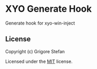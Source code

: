 # XYO Generate Hook

Generate hook for xyo-win-inject

## License

Copyright (c) Grigore Stefan

Licensed under the [MIT](LICENSE) license.

